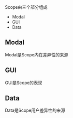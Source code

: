 Scope由三个部分组成
+ Modal
+ GUI
+ Data

## Modal
Modal是Scope内在差异性的来源

## GUI
GUI是Scope的表现

## Data
Data是Scope用户差异性的来源